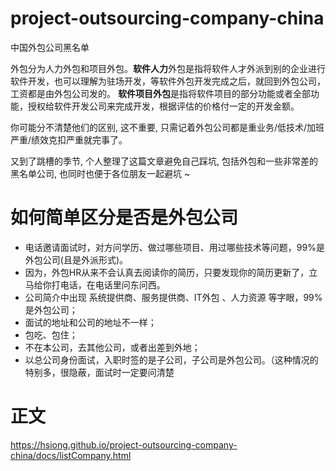 # project-outsourcing-company-china
中国外包公司黑名单

外包分为人力外包和项目外包。**软件人力**外包是指将软件人才外派到别的企业进行软件开发，也可以理解为驻场开发，等软件外包开发完成之后，就回到外包公司，工资都是由外包公司发的。 **软件项目外包**是指将软件项目的部分功能或者全部功能，授权给软件开发公司来完成开发，根据评估的价格付一定的开发金额。

你可能分不清楚他们的区别, 这不重要, 只需记着外包公司都是重业务/低技术/加班严重/绩效克扣严重就完事了。

又到了跳槽的季节, 个人整理了这篇文章避免自己踩坑, 包括外包和一些非常差的黑名单公司, 也同时也便于各位朋友一起避坑 ~ 

# 如何简单区分是否是外包公司
+ 电话邀请面试时，对方问学历、做过哪些项目、用过哪些技术等问题，99%是外包公司(且是外派形式)。
+ 因为，外包HR从来不会认真去阅读你的简历，只要发现你的简历更新了，立马给你打电话，在电话里问东问西。
+ 公司简介中出现 系统提供商、服务提供商、IT外包 、人力资源 等字眼，99%是外包公司；
+ 面试的地址和公司的地址不一样；
+ 包吃、包住；
+ 不在本公司，去其他公司，或者出差到外地；
+ 以总公司身份面试，入职时签的是子公司，子公司是外包公司。（这种情况的特别多，很隐蔽，面试时一定要问清楚

# 正文
https://hsiong.github.io/project-outsourcing-company-china/docs/listCompany.html
